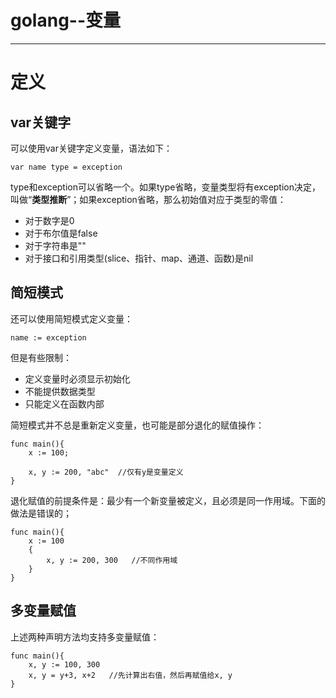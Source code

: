 ﻿# golang--变量
---

# 定义
## var关键字
可以使用var关键字定义变量，语法如下：
```
var name type = exception
```
type和exception可以省略一个。如果type省略，变量类型将有exception决定，叫做“**类型推断**”；如果exception省略，那么初始值对应于类型的零值：

- 对于数字是0
- 对于布尔值是false
- 对于字符串是""
- 对于接口和引用类型(slice、指针、map、通道、函数)是nil

## 简短模式
还可以使用简短模式定义变量：
```
name := exception
```
但是有些限制：

- 定义变量时必须显示初始化
- 不能提供数据类型
- 只能定义在函数内部

简短模式并不总是重新定义变量，也可能是部分退化的赋值操作：
```golang
func main(){
    x := 100;
    
    x, y := 200, "abc"  //仅有y是变量定义
}
```
退化赋值的前提条件是：最少有一个新变量被定义，且必须是同一作用域。下面的做法是错误的；
```golang
func main(){
    x := 100
    {
        x, y := 200, 300   //不同作用域
    }
}
```

## 多变量赋值
上述两种声明方法均支持多变量赋值：
```golang
func main(){
    x, y := 100, 300
    x, y = y+3, x+2   //先计算出右值，然后再赋值给x, y
}
```
